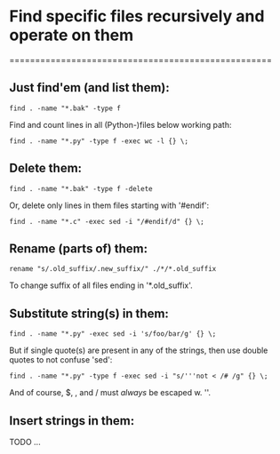 # Find specific files recursively and operate on them
===================================================

## Just find'em (and list them):
```
find . -name "*.bak" -type f
```
Find and count lines in all (Python-)files below working path:
```
find . -name "*.py" -type f -exec wc -l {} \;
```

## Delete them:
```
find . -name "*.bak" -type f -delete
```
Or, delete only lines in them files starting with '#endif':
```
find . -name "*.c" -exec sed -i "/#endif/d" {} \;
```


## Rename (parts of) them:
```
rename "s/.old_suffix/.new_suffix/" ./*/*.old_suffix
```
To change suffix of all files ending in '*.old_suffix'.


## Substitute string(s) in them:
```
find . -name "*.py" -exec sed -i 's/foo/bar/g' {} \;
```
But if single quote(s) are present in any of the strings, 
then use double quotes to not confuse 'sed':
```
find . -name "*.py" -type f -exec sed -i "s/'''not < /# /g" {} \;
```
And of course, $, \, and / must *always* be escaped w. '\'.


## Insert strings in them:
TODO ...



